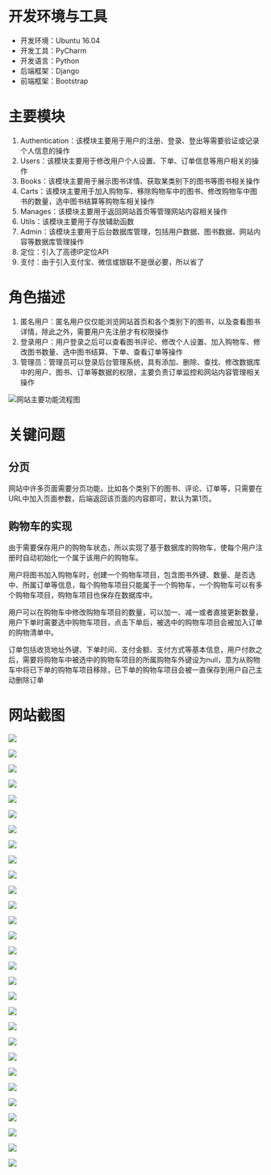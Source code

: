 # 开发环境与工具

* 开发环境：Ubuntu 16.04
* 开发工具：PyCharm
* 开发语言：Python
* 后端框架：Django
* 前端框架：Bootstrap

# 主要模块

1. Authentication：该模块主要用于用户的注册、登录、登出等需要验证或记录个人信息的操作
2. Users：该模块主要用于修改用户个人设置、下单、订单信息等用户相关的操作
3. Books：该模块主要用于展示图书详情、获取某类别下的图书等图书相关操作
4. Carts：该模块主要用于加入购物车、移除购物车中的图书、修改购物车中图书的数量，选中图书结算等购物车相关操作
5. Manages：该模块主要用于返回网站首页等管理网站内容相关操作
6. Utils：该模块主要用于存放辅助函数
7. Admin：该模块主要用于后台数据库管理，包括用户数据、图书数据、网站内容等数据库管理操作
8. 定位：引入了高德IP定位API
9. 支付：由于引入支付宝、微信或银联不是很必要，所以省了

# 角色描述

1. 匿名用户：匿名用户仅仅能浏览网站首页和各个类别下的图书，以及查看图书详情，除此之外，需要用户先注册才有权限操作
2. 登录用户：用户登录之后可以查看图书评论、修改个人设置、加入购物车、修改图书数量、选中图书结算、下单、查看订单等操作
3. 管理员：管理员可以登录后台管理系统，具有添加、删除、查找、修改数据库中的用户、图书、订单等数据的权限，主要负责订单监控和网站内容管理相关操作

![网站主要功能流程图](./readme_image/网站主要功能流程图.png)

# 关键问题

## 分页

网站中许多页面需要分页功能，比如各个类别下的图书、评论、订单等，只需要在URL中加入页面参数，后端返回该页面的内容即可，默认为第1页。

## 购物车的实现

由于需要保存用户的购物车状态，所以实现了基于数据库的购物车，使每个用户注册时自动初始化一个属于该用户的购物车。

用户将图书加入购物车时，创建一个购物车项目，包含图书外键、数量、是否选中、所属订单等信息，每个购物车项目只能属于一个购物车，一个购物车可以有多个购物车项目，购物车项目也保存在数据库中。

用户可以在购物车中修改购物车项目的数量，可以加一、减一或者直接更新数量，用户下单时需要选中购物车项目，点击下单后，被选中的购物车项目会被加入订单的购物清单中。

订单包括收货地址外键、下单时间、支付金额、支付方式等基本信息，用户付款之后，需要将购物车中被选中的购物车项目的所属购物车外键设为null，意为从购物车中将已下单的购物车项目移除，已下单的购物车项目会被一直保存到用户自己主动删除订单

# 网站截图

![](./readme_image/选区_001.png)

![](./readme_image/选区_002.png)

![](./readme_image/选区_003.png)

![](./readme_image/选区_004.png)

![](./readme_image/选区_005.png)

![](./readme_image/选区_006.png)

![](./readme_image/选区_007.png)

![](./readme_image/选区_008.png)

![](./readme_image/选区_009.png)

![](./readme_image/选区_010.png)

![](./readme_image/选区_011.png)

![](./readme_image/选区_012.png)

![](./readme_image/选区_013.png)

![](./readme_image/选区_014.png)

![](./readme_image/选区_015.png)

![](./readme_image/选区_016.png)

![](./readme_image/选区_017.png)

![](./readme_image/选区_018.png)

![](./readme_image/选区_019.png)

![](./readme_image/选区_020.png)

![](./readme_image/选区_021.png)

![](./readme_image/选区_022.png)

![](./readme_image/选区_023.png)

![](./readme_image/选区_024.png)

![](./readme_image/选区_025.png)

![](./readme_image/选区_026.png)

![](./readme_image/选区_027.png)

![](./readme_image/选区_028.png)

![](./readme_image/选区_029.png)